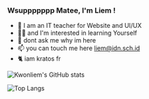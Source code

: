 ### Wsuppppppp Matee, I'm Liem !

- 🧟 I am an IT teacher for Website and UI/UX
- 👨‍💻 and I'm interested in learning Yourself
- 💬 dont ask me why im here
- 📫 you can touch me here liem@idn.sch.id
- 🐈 iam kratos fr

![Kwonliem's GitHub stats](https://github-readme-stats.vercel.app/api?username=kwonliem&show_icons=true&theme=transparent)

![Top Langs](https://github-readme-stats.vercel.app/api/top-langs/?username=kwonliem&hide_progress=true)
